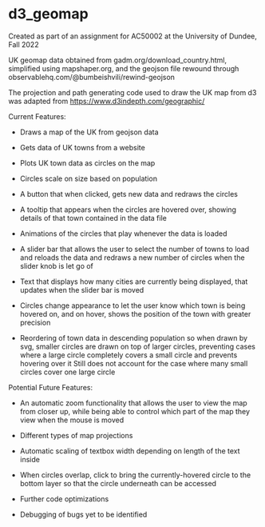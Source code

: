 # d3_geomap
Created as part of an assignment for AC50002 at the University of Dundee, Fall 2022

UK geomap data obtained from gadm.org/download_country.html, simplified using mapshaper.org, and the geojson file rewound through observablehq.com/@bumbeishvili/rewind-geojson

The projection and path generating code used to draw the UK map from d3 was adapted from https://www.d3indepth.com/geographic/

Current Features:

 - Draws a map of the UK from geojson data
 - Gets data of UK towns from a website
 - Plots UK town data as circles on the map
 - Circles scale on size based on population
 - A button that when clicked, gets new data and redraws the circles


 - A tooltip that appears when the circles are hovered over,
       showing details of that town contained in the data file
 - Animations of the circles that play whenever the data is loaded
 - A slider bar that allows the user to select the number of towns to load
       and reloads the data and redraws a new number of circles
       when the slider knob is let go of


 - Text that displays how many cities are currently being displayed,
       that updates when the slider bar is moved
 - Circles change appearance to let the user know which town is being hovered on,
       and on hover, shows the position of the town with greater precision
 - Reordering of town data in descending population so when drawn by svg,
       smaller circles are drawn on top of larger circles, preventing
       cases where a large circle completely covers a small circle and 
       prevents hovering over it
       Still does not account for the case where many small circles cover one
       large circle


Potential Future Features:

 - An automatic zoom functionality that allows the user to view the map 
       from closer up, while being able to control which part of the map
       they view when the mouse is moved
 - Different types of map projections
 - Automatic scaling of textbox width depending on length of the text inside 
 - When circles overlap, click to bring the currently-hovered circle to
       the bottom layer so that the circle underneath can be accessed

 - Further code optimizations
 - Debugging of bugs yet to be identified

